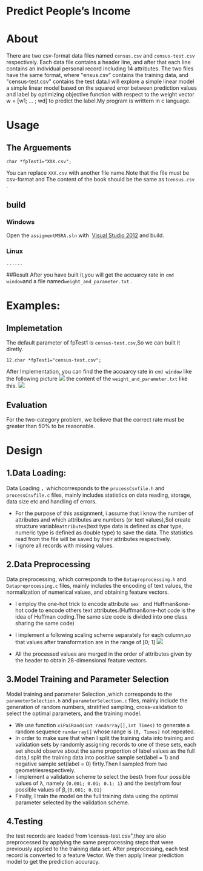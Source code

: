 #  Predict People’s Income 
 
# About
   There are two csv-format data files named `census.csv` and `census-test.csv` respectively. Each data 
file contains a header line, and after that each line contains an individual personal record including 14 attributes. The two files have the same format, where "ensus.csv" contains the training data, and
"census-test.csv" contains the test data.I will explore a simple linear model a simple linear model based on the squared error between prediction values  and label by optimizing  objective function with respect to the weight vector w = [w1; ... ; wd] to predict the label.My program is writtern in c language.


# Usage
## The Arguements

    char *fpTest1="XXX.csv";
You can replace `XXX.csv` with another file name.Note that the file must be csv-format and The content of the book should be the same as t`census.csv` .
## build
### Windows

 Open the `assigmentMSRA.sln` with  [Visual Studio 2012](https://baike.baidu.com/item/Visual%20Studio%202012) and build.
### Linux
	......
##Result
  After you have built it,you will get the accuarcy rate in `cmd window`and a file named`weight_and_parameter.txt` .

# Examples:
## Implemetation
The default parameter of fpTest1 is `census-test.csv`,So we can built it diretly.

	12.char *fpTest1="census-test.csv";

After Implementation, you can find the the accuarcy rate in `cmd window` like the following picture
![](https://ibb.co/eCyNV9)
the content of the `weight_and_parameter.txt` like this.
![](https://ibb.co/i21gOU)

 
## Evaluation
For the two-category problem, we believe that the correct rate must be greater than 50% to be reasonable.


# Design

## 1.Data Loading:

Data Loading ，whichcorresponds to the `processCsvfile.h` and `processCsvfile.c` files, mainly includes statistics on data reading, storage, data size etc and handling of errors.

* For the purpose of this assignment, i assume that i know the number of attributes and which attributes are numbers (or text values),SoI create structure variable` attributes `(text type data is defined as char type, numeric type is defined as double type) to save the data. The statistics read from the file will  be saved by their attributes respectively.
* I ignore all records with missing values.

## 2.Data Preprocessing

Data preprocessing, which corresponds to the `Datapreprocessing.h` and `Datapreprocessing.c` files, mainly includes the encoding of text values, the normalization of numerical values, and obtaining feature vectors.

* I employ the one-hot trick to encode attribute  `sex ` and Huffman&one-hot code to encode others text attributes.(Huffman&one-hot code is the idea of Huffman coding.The same size code is divided into one class sharing the same code)

* I implement a following scaling scheme  separately for each column,so that values after transformation are in the range of [0; 1]
![](https://ibb.co/jxLxDU)

* All the processed  values are merged in the order of attributes given by the header to obtain 28-dimensional feature vectors.

## 3.Model Training and Parameter Selection
Model training and parameter Selection ,which corresponds to the `parameterSelection.h` and `parameterSelection.c` files, mainly include the generation of random numbers, stratified sampling, cross-validation to select the optimal parameters, and the training  model.

* We use function `xiPaiRand(int randarray[],int Times)` to generate a random sequence `randarray[]` whose range is `[0, Times]` not repeated.
* In order to make sure that when I split the training data into training and validation sets by randomly assigning records to one of these sets, each set should observe about the same proportion of label values as the full data,I split the training data into positive sample set(label = 1) and negative sample set(label = 0) firtly.Then I sampled from two geometriesrespectively.
* I implement a validation scheme to select the best` λ ` from four possible values of λ, namely `{0.001; 0.01; 0.1; 1}` and the best` β `from four possible values of β,`{0.001; 0.01}`
* Finally, I train the model on the full training data using the optimal parameter selected by the validation scheme.

## 4.Testing
the test records are loaded from \census-test.csv",they are also preprocessed by applying the same preprocessing steps that were previously applied to the training data set. After preprocessing, each test record is converted to a feature Vector. We then apply linear prediction model to get the prediction accuracy.
